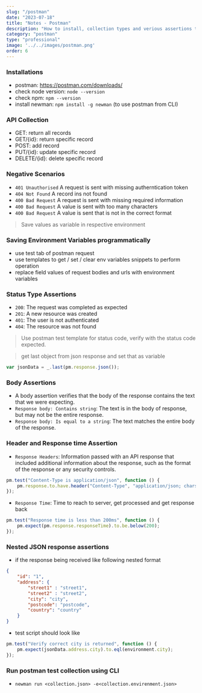 ```yaml
---
slug: "/postman"
date: "2023-07-18"
title: "Notes - Postman"
description: "How to install, collection types and verious assertions techniques."
category: "postman"
type: "professional"
image: '../../images/postman.png'
order: 6
---
```


### Installations
- postman: https://postman.com/downloads/
- check node version: `node --version`
- check npm: `npm --version`
- install newman: `npm install -g newman` (to use postman from CLI)

### API Collection
- GET: return all records
- GET/{id}: return specific record
- POST: add record
- PUT/{id}: update specific record
- DELETE/{id}: delete specific record

### Negative Scenarios
- `401 Unauthorised` A request is sent with missing autherntication token
- `404 Not Found` A record ins not found
- `400 Bad Request` A request is sent with missing required information
- `400 Bad Request` A value is sent with too many characters
- `400 Bad Request` A value is sent that is not in the correct format

> Save values as variable in respective environment

### Saving Environment Variables programmatically
- use test tab of postman request
- use templates to get / set / clear env variables snippets to perform operation
- replace field values of request bodies and urls with environment variables

### Status Type Assertions
- `200`: The request was completed as expected
- `201`: A new resource was created
- `401`: The user is not authenticated
- `404`: The resource was not found

> Use postman test template for status code, verify with the status code expected.

> get last object from json response and set that as variable
```js
var jsonData = _.last(pm.response.json());
``` 

### Body Assertions
- A body assertion verifies that the body of the response contains the text that we were expecting.
- `Response body: Contains string`: The text is in the body of response, but may not be the entire response.
- `Response body: Is equal to a string`: The text matches the entire body of the response.

### Header and Response time Assertion
- `Response Headers`: Information passed with an API response that included additional information about the response, such as the format of the response or any security controls.

```js
pm.test("Content-Type is application/json", function () {
    pm.response.to.have.header("Content-Type", "application/json; charset=utf-8");
});
```
- `Response Time`: Time to reach to server, get processed and get response back
``` js
pm.test("Response time is less than 200ms", function () {
    pm.expect(pm.response.responseTime).to.be.below(200);
});
``` 

### Nested JSON response assertions
- if the response being received like following nested format
``` json
{
    "id": "1",
    "address": {
        "street1" : "street1",
        "street2" : "street2",
        "city": "city",
        "postcode": "postcode",
        "country": "country"
    }
}
```
- test script should look like
``` js
pm.test("Verify correct city is returned", function () {
    pm.expect(jsonData.address.city).to.eql(environment.city);
});
```

### Run postman test collection using CLI
- `newman run <collection.json> -e<collection.envirenment.json>`